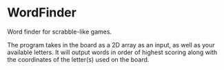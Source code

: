 # WordFinder

Word finder for scrabble-like games.

The program takes in the board as a 2D array as an input, as well as your available letters. It will output words in order of highest scoring along with the coordinates of the letter(s) used on the board.
